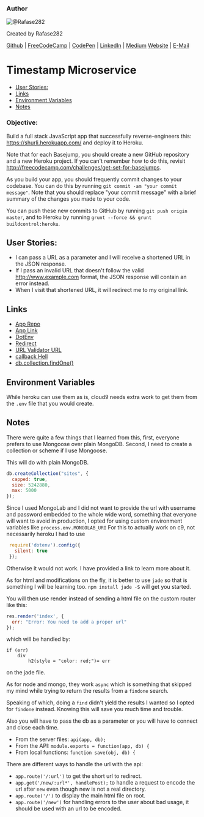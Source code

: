 ### Author

![@Rafase282](https://avatars0.githubusercontent.com/Rafase282?&s=128)

Created by Rafase282

[Github](https://github.com/Rafase282) | [FreeCodeCamp](http://www.freecodecamp.com/rafase282) | [CodePen](http://codepen.io/Rafase282/) | [LinkedIn](https://www.linkedin.com/in/rafase282) | [Medium](https://medium.com/@Rafase282) [Website](https://rafase282.github.io/) | [E-Mail](mailto:rafase282@gmail.com)

# Timestamp Microservice
   
- [User Stories:](#user-stories)   
- [Links](#links)   
- [Environment Variables](#environment-variables)   
- [Notes](#notes)   

### Objective:

Build a full stack JavaScript app that successfully reverse-engineers this: <https://shurli.herokuapp.com/> and deploy it to Heroku.

Note that for each Basejump, you should create a new GitHub repository and a new Heroku project. If you can't remember how to do this, revisit <http://freecodecamp.com/challenges/get-set-for-basejumps>.

As you build your app, you should frequently commit changes to your codebase. You can do this by running `git commit -am "your commit message"`. Note that you should replace "your commit message" with a brief summary of the changes you made to your code.

You can push these new commits to GitHub by running `git push origin master`, and to Heroku by running `grunt --force && grunt buildcontrol:heroku`.

## User Stories:

- I can pass a URL as a parameter and I will receive a shortened URL in the JSON response.
- If I pass an invalid URL that doesn't follow the valid <http://www.example.com> format, the JSON response will contain an error instead.
- When I visit that shortened URL, it will redirect me to my original link.

## Links

- [App Repo](https://github.com/Rafase282/URL-Shortener)
- [App Link](https://little-url.herokuapp.com)
- [DotEnv](https://www.npmjs.com/package/dotenv)
- [Redirect](http://expressjs.com/en/4x/api.html#res.redirect)
- [URL Validator URL](https://gist.github.com/dperini/729294)
- [callback Hell](http://callbackhell.com/)
- [db.collection.findOne()](https://docs.mongodb.org/manual/reference/method/db.collection.findOne/)

## Environment Variables

While heroku can use them as is, cloud9 needs extra work to get them from the `.env` file that you would create.

## Notes

There were quite a few things that I learned from this, first, everyone prefers to use Mongoose over plain MongoDB. Second, I need to create a collection or scheme if I use Mongoose.

This will do with plain MongoDB.

```javascript
db.createCollection("sites", {
  capped: true,
  size: 5242880,
  max: 5000
});
```

Since I used MongoLab and I did not want to provide the url with username and password embedded to the whole wide word, something that everyone will want to avoid in production, I opted for using custom environment variables like `process.env.MONGOLAB_URI` For this to actually work on c9, not necessarily heroku I had to use

```javascript
 require('dotenv').config({
   silent: true
 });
```

Otherwise it would not work. I have provided a link to learn more about it.

As for html and modifications on the fly, it is better to use `jade` so that is something I will be learning too. `npm install jade -S` will get you started.

You will then use render instead of sending a html file on the custom router like this:

```javascript
res.render('index', {
  err: "Error: You need to add a proper url"
});
```

which will be handled by:

```jade
if (err)
    div
        h2(style = "color: red;")= err
```

on the jade file.

As for node and mongo, they work `async` which is something that skipped my mind while trying to return the results from a `findone` search.

Speaking of which, doing a `find` didn't yield the results I wanted so I opted for `findone` instead. Knowing this will save you much time and trouble.

Also you will have to pass the db as a parameter or you will have to connect and close each time.

- From the server files: `api(app, db);`
- From the API: `module.exports = function(app, db) {`
- From local functions: `function save(obj, db) {`

There are different ways to handle the url with the api:

- `app.route('/:url')` to get the short url to redirect.
- `app.get('/new/:url*', handlePost);` to handle a request to encode the url after `new` even though new is not a real directory.
- `app.route('/')` to display the main html file on root.
- `app.route('/new')` for handling errors to the user about bad usage, it should be used with an url to be encoded.

